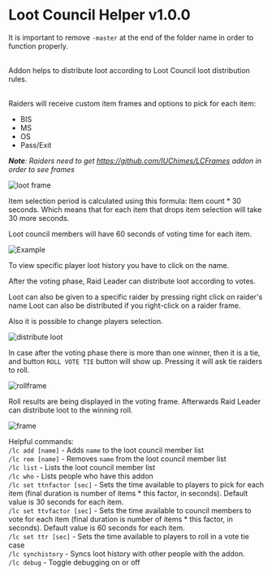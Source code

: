 # Loot Council Helper v1.0.0
It is important to remove `-master` at the end of the folder name in order to function properly.
<BR><BR>

Addon helps to distribute loot according to Loot Council loot distribution rules.<BR><BR>

Raiders will receive custom item frames and options to pick for each item: 
* BIS
* MS
* OS
* Pass/Exit

  
***Note**: Raiders need to get https://github.com/IUChimes/LCFrames addon in order to see frames*
<Br>
   
![loot frame](https://i.imgur.com/UAEWGxd.png)

Item selection period is calculated using this formula: Item count * 30 seconds. Which means that for each item that drops item selection will take 30 more seconds.

Loot council members will have 60 seconds of voting time for each item.
<BR>

![Example](https://i.imgur.com/z1JLQ1R.png)

To view specific player loot history you have to click on the name.<Br>

After the voting phase, Raid Leader can distribute loot according to votes.

Loot can also be given to a specific raider by pressing right click on raider's name 
Loot can also be distributed if you right-click on a raider frame.<Br>

Also it is possible to change players selection.

![distribute loot](https://i.imgur.com/XL5ZbpX.png)

In case after the voting phase there is more than one winner, then it is a tie, and button  `ROLL VOTE TIE` button will show up. Pressing it will ask tie raiders to roll.<BR>

![rollframe](https://i.imgur.com/oT7y9cd.png)

Roll results are being displayed in the voting frame. Afterwards Raid Leader can distribute loot to the winning roll.

![frame](https://i.imgur.com/MqabH9A.png)


Helpful commands:<br>
`/lc add [name]` - Adds `name` to the loot council member list<br>
`/lc rem [name]` - Removes `name` from the loot council member list<br>
`/lc list` - Lists the loot council member list <Br>
`/lc who` - Lists people who have this addon <Br>
`/lc set ttnfactor [sec]` - Sets the time available to players to pick for each item (final duration is number of items * this factor, in seconds). Default value is 30 seconds for each item.<Br>
`/lc set ttvfactor [sec]` - Sets the time available to council members to vote for each item (final duration is number of items * this factor, in seconds). Default value is 60 seconds for each item.<Br>
`/lc set ttr [sec]` - Sets the time available to players to roll in a vote tie case<Br>
`/lc synchistory` - Syncs loot history with other people with the addon.<Br>
`/lc debug` - Toggle debugging on or off<Br>
